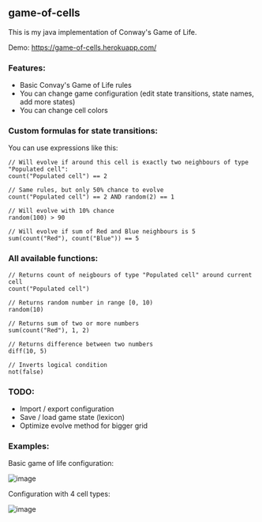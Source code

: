 ## game-of-cells
This is my java implementation of Conway's Game of Life.

Demo: https://game-of-cells.herokuapp.com/

### Features:
- Basic Convay's Game of Life rules
- You can change game configuration (edit state transitions, state names, add more states)
- You can change cell colors

### Custom formulas for state transitions:
You can use expressions like this:

```
// Will evolve if around this cell is exactly two neighbours of type "Populated cell":
count("Populated cell") == 2 

// Same rules, but only 50% chance to evolve
count("Populated cell") == 2 AND random(2) == 1

// Will evolve with 10% chance
random(100) > 90 

// Will evolve if sum of Red and Blue neighbours is 5
sum(count("Red"), count("Blue")) == 5 
```

### All available functions:
```
// Returns count of neigbours of type "Populated cell" around current cell
count("Populated cell")

// Returns random number in range [0, 10)
random(10)

// Returns sum of two or more numbers
sum(count("Red"), 1, 2)

// Returns difference between two numbers
diff(10, 5)

// Inverts logical condition
not(false)
```

### TODO:
- Import / export configuration
- Save / load game state (lexicon)
- Optimize evolve method for bigger grid

### Examples:
Basic game of life configuration:
>
![image](https://user-images.githubusercontent.com/37997797/171428174-2ed25985-52db-4589-bd55-01fdfe8beacd.png)

Configuration with 4 cell types:
>
![image](https://user-images.githubusercontent.com/37997797/171427401-9e9fc4ce-0f5c-4e2e-9346-7f64c6cc5ab2.png)
